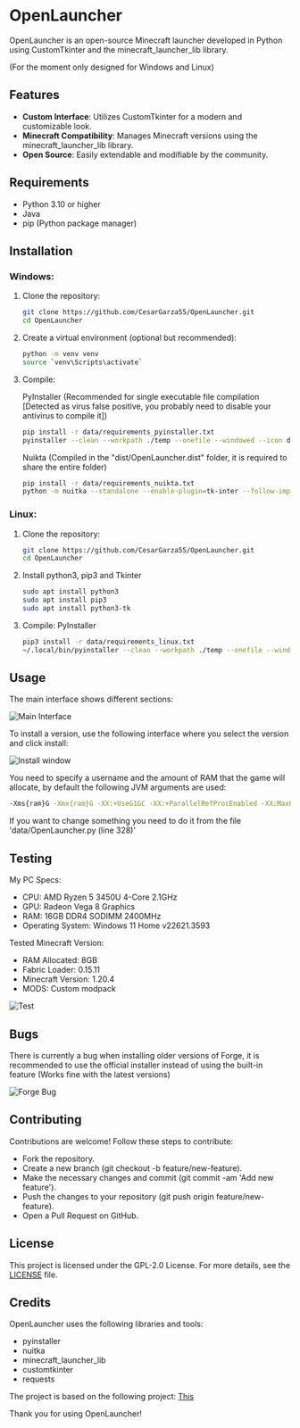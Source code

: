 # OpenLauncher

OpenLauncher is an open-source Minecraft launcher developed in Python using CustomTkinter and the minecraft_launcher_lib library.

(For the moment only designed for Windows and Linux)

## Features

- **Custom Interface**: Utilizes CustomTkinter for a modern and customizable look.
- **Minecraft Compatibility**: Manages Minecraft versions using the minecraft_launcher_lib library.
- **Open Source**: Easily extendable and modifiable by the community.

## Requirements

- Python 3.10 or higher
- Java
- pip (Python package manager)

## Installation

### Windows:

1. Clone the repository:
    ```bash
    git clone https://github.com/CesarGarza55/OpenLauncher.git
    cd OpenLauncher
    ```

2. Create a virtual environment (optional but recommended):
    ```bash
    python -m venv venv
    source `venv\Scripts\activate`
    ```

3. Compile:

    PyInstaller (Recommended for single executable file compilation [Detected as virus false positive, you probably need to disable your antivirus to compile it])
    ```bash
    pip install -r data/requirements_pyinstaller.txt
    pyinstaller --clean --workpath ./temp --onefile --windowed --icon data/icon.ico --distpath ./ --noconfirm data/OpenLauncher.py
    ```
    Nuikta (Compiled in the "dist/OpenLauncher.dist" folder, it is required to share the entire folder)
    ```bash
    pip install -r data/requirements_nuikta.txt
    python -m nuitka --standalone --enable-plugin=tk-inter --follow-imports --disable-console --windows-icon-from-ico=data/icon.ico --output-dir=dist data/OpenLauncher.py
    ```

### Linux:

1. Clone the repository:
    ```bash
    git clone https://github.com/CesarGarza55/OpenLauncher.git
    cd OpenLauncher
    ```
    
2. Install python3, pip3 and Tkinter
    ```bash
    sudo apt install python3
    sudo apt install pip3
    sudo apt install python3-tk
    ```
    
3. Compile:
    PyInstaller
    ```bash
    pip3 install -r data/requirements_linux.txt
    ~/.local/bin/pyinstaller --clean --workpath ./temp --onefile --windowed --distpath ./ --noconfirm data/OpenLauncher.py
    ```

## Usage

The main interface shows different sections:

![Main Interface](https://github.com/CesarGarza55/OpenLauncher/assets/168610828/6a70c956-6211-450d-91d2-d8ce6d542edc)

To install a version, use the following interface where you select the version and click install:

![Install window](https://github.com/CesarGarza55/OpenLauncher/assets/168610828/da681a5d-8874-4567-b24d-b56915e28ae0)

You need to specify a username and the amount of RAM that the game will allocate, by default the following JVM arguments are used:

   ```bash
   -Xms{ram}G -Xmx{ram}G -XX:+UseG1GC -XX:+ParallelRefProcEnabled -XX:MaxGCPauseMillis=200 -XX:+UnlockExperimentalVMOptions -XX:+DisableExplicitGC -XX:+AlwaysPreTouch -XX:G1NewSizePercent=30 -XX:G1MaxNewSizePercent=40 -XX:G1HeapRegionSize=8M -XX:G1ReservePercent=20 -XX:G1HeapWastePercent=5 -XX:G1MixedGCCountTarget=4 -XX:InitiatingHeapOccupancyPercent=15 -XX:G1MixedGCLiveThresholdPercent=90 -XX:G1RSetUpdatingPauseTimePercent=5 -XX:SurvivorRatio=32 -XX:+PerfDisableSharedMem
   ```

If you want to change something you need to do it from the file 'data/OpenLauncher.py (line 328)'

## Testing
My PC Specs:
- CPU: AMD Ryzen 5 3450U 4-Core 2.1GHz
- GPU: Radeon Vega 8 Graphics
- RAM: 16GB DDR4 SODIMM 2400MHz
- Operating System: Windows 11 Home v22621.3593

Tested Minecraft Version:
- RAM Allocated: 8GB
- Fabric Loader: 0.15.11
- Minecraft Version: 1.20.4
- MODS: Custom modpack

![Test](https://github.com/CesarGarza55/OpenLauncher/assets/168610828/72b6c1f7-8da3-4f7d-8cdf-668621b3cb65)

## Bugs

There is currently a bug when installing older versions of Forge, it is recommended to use the official installer instead of using the built-in feature (Works fine with the latest versions)

![Forge Bug](https://github.com/CesarGarza55/OpenLauncher/assets/168610828/a4f69ac2-c223-4864-ab6b-a80b9efdbffb)

## Contributing
Contributions are welcome! Follow these steps to contribute:

- Fork the repository.
- Create a new branch (git checkout -b feature/new-feature).
- Make the necessary changes and commit (git commit -am 'Add new feature').
- Push the changes to your repository (git push origin feature/new-feature).
- Open a Pull Request on GitHub.

## License
This project is licensed under the GPL-2.0 License. For more details, see the [LICENSE](https://github.com/CesarGarza55/OpenLauncher/blob/main/LICENSE) file.

## Credits
OpenLauncher uses the following libraries and tools:

- pyinstaller
- nuitka
- minecraft_launcher_lib
- customtkinter
- requests

The project is based on the following project: [This](https://github.com/Irr22/Minecraft-launcher)

Thank you for using OpenLauncher!
